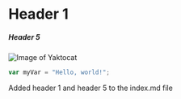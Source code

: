 # Header 1

##### Header 5


![Image of Yaktocat](https://octodex.github.com/images/yaktocat.png)


``` javascript
var myVar = "Hello, world!";
```

Added header 1 and header 5 to the index.md file
